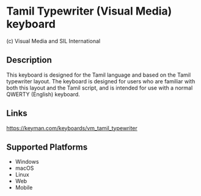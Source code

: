 Tamil Typewriter (Visual Media) keyboard
==============

(c) Visual Media and SIL International

Description
-----------

This keyboard is designed for the Tamil language and based on the Tamil typewriter layout. 
The keyboard is designed for users who are familiar with both this layout and the Tamil script, 
and is intended for use with a normal QWERTY (English) keyboard. 

Links
-----
https://keyman.com/keyboards/vm_tamil_typewriter

Supported Platforms
-------------------
 * Windows
 * macOS
 * Linux
 * Web
 * Mobile

